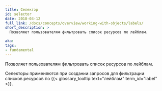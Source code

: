 ```yaml
---
title: Селектор
id: selector
date: 2018-04-12
full_link: /docs/concepts/overview/working-with-objects/labels/
short_description: >
  Позволяет пользователям фильтровать список ресурсов по лейблам.

aka:
tags:
- fundamental
---
```

 Позволяет пользователям фильтровать список ресурсов по лейблам.

<!--more-->

Селекторы применяются при создании запросов для фильтрации списков ресурсов по {{< glossary_tooltip text="лейблам" term_id="label" >}}.

